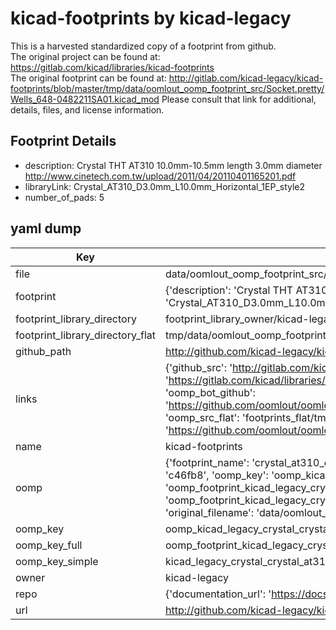# kicad-footprints by kicad-legacy  
This is a harvested standardized copy of a footprint from github.  
The original project can be found at:  
https://gitlab.com/kicad/libraries/kicad-footprints  
The original footprint can be found at:
http://gitlab.com/kicad-legacy/kicad-footprints/blob/master/tmp/data/oomlout_oomp_footprint_src/Socket.pretty/Wells_648-0482211SA01.kicad_mod
Please consult that link for additional, details, files, and license information.  
## Footprint Details
* description: Crystal THT AT310 10.0mm-10.5mm length 3.0mm diameter http://www.cinetech.com.tw/upload/2011/04/20110401165201.pdf  
* libraryLink: Crystal_AT310_D3.0mm_L10.0mm_Horizontal_1EP_style2  
* number_of_pads: 5  
## yaml dump  
| Key | Value |  
| --- | --- |  
| file | data/oomlout_oomp_footprint_src/kicad-footprints/Crystal.pretty/Crystal_AT310_D3.0mm_L10.0mm_Horizontal_1EP_style2.kicad_mod |  
| footprint | {'description': 'Crystal THT AT310 10.0mm-10.5mm length 3.0mm diameter http://www.cinetech.com.tw/upload/2011/04/20110401165201.pdf', 'libraryLink': 'Crystal_AT310_D3.0mm_L10.0mm_Horizontal_1EP_style2', 'number_of_pads': 5} |  
| footprint_library_directory | footprint_library_owner/kicad-legacy_kicad-footprints |  
| footprint_library_directory_flat | tmp/data/oomlout_oomp_footprint_src/footprints_flat/kicad_legacy_crystal_crystal_at310_d3_0mm_l10_0mm_horizontal_1ep_style2/working |  
| github_path | http://github.com/kicad-legacy/kicad-footprints/blob/master/tmp/data/oomlout_oomp_footprint_src/Crystal.pretty/Crystal_AT310_D3.0mm_L10.0mm_Horizontal_1EP_style2.kicad_mod |  
| links | {'github_src': 'http://gitlab.com/kicad-legacy/kicad-footprints/blob/master/tmp/data/oomlout_oomp_footprint_src/Socket.pretty/Wells_648-0482211SA01.kicad_mod', 'github_src_repo': 'https://gitlab.com/kicad/libraries/kicad-footprints', 'oomp_bot': 'tmp/data/oomlout_oomp_footprint_src/footprints/kicad_legacy_crystal_crystal_at310_d3_0mm_l10_0mm_horizontal_1ep_style2/working', 'oomp_bot_github': 'https://github.com/oomlout/oomlout_oomp_footprint_bot/tree/main/tmp/data/oomlout_oomp_footprint_src/footprints/kicad_legacy_crystal_crystal_at310_d3_0mm_l10_0mm_horizontal_1ep_style2/working', 'oomp_src_flat': 'footprints_flat/tmp/data/oomlout_oomp_footprint_src/footprints_flat/kicad_legacy_crystal_crystal_at310_d3_0mm_l10_0mm_horizontal_1ep_style2/working', 'oomp_src_flat_github': 'https://github.com/oomlout/oomlout_oomp_footprint_src/tree/main/tmp/data/oomlout_oomp_footprint_src/footprints_flat/kicad_legacy_crystal_crystal_at310_d3_0mm_l10_0mm_horizontal_1ep_style2/working'} |  
| name | kicad-footprints |  
| oomp | {'footprint_name': 'crystal_at310_d3_0mm_l10_0mm_horizontal_1ep_style2', 'library_name': 'crystal', 'md5': 'c46fb85c9d55392a302dd1d51eddffdc', 'md5_10': 'c46fb85c9d', 'md5_5': 'c46fb', 'md5_6': 'c46fb8', 'oomp_key': 'oomp_kicad_legacy_crystal_crystal_at310_d3_0mm_l10_0mm_horizontal_1ep_style2', 'oomp_key_extra': 'oomp_footprint_kicad_legacy_crystal_crystal_at310_d3_0mm_l10_0mm_horizontal_1ep_style2', 'oomp_key_full': 'oomp_footprint_kicad_legacy_crystal_crystal_at310_d3_0mm_l10_0mm_horizontal_1ep_style2_c46fb8', 'oomp_key_simple': 'kicad_legacy_crystal_crystal_at310_d3_0mm_l10_0mm_horizontal_1ep_style2', 'original_filename': 'data/oomlout_oomp_footprint_src/kicad-footprints/Crystal.pretty/Crystal_AT310_D3.0mm_L10.0mm_Horizontal_1EP_style2.kicad_mod', 'owner_name': 'kicad_legacy'} |  
| oomp_key | oomp_kicad_legacy_crystal_crystal_at310_d3_0mm_l10_0mm_horizontal_1ep_style2 |  
| oomp_key_full | oomp_footprint_kicad_legacy_crystal_crystal_at310_d3_0mm_l10_0mm_horizontal_1ep_style2 |  
| oomp_key_simple | kicad_legacy_crystal_crystal_at310_d3_0mm_l10_0mm_horizontal_1ep_style2 |  
| owner | kicad-legacy |  
| repo | {'documentation_url': 'https://docs.github.com/rest/repos/repos#get-a-repository', 'message': 'Not Found'} |  
| url | http://github.com/kicad-legacy/kicad-footprints |  

